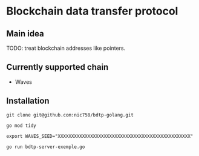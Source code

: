 # Blockchain data transfer protocol

## Main idea
TODO: treat blockchain addresses like pointers.

## Currently supported chain
- Waves 

## Installation
`git clone git@github.com:nic758/bdtp-golang.git`

`go mod tidy`

`export WAVES_SEED="XXXXXXXXXXXXXXXXXXXXXXXXXXXXXXXXXXXXXXXXXXXXXXXXX"`

`go run bdtp-server-exemple.go`
